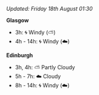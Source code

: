 *Updated: Friday 18th August 01:30*

**Glasgow**

* 3h: :cyclone: Windy (:partly_sunny:)
* 4h - 14h: :cyclone: Windy (:cloud:)

**Edinburgh**

* 3h, 4h: :partly_sunny: Partly Cloudy
* 5h - 7h: :cloud: Cloudy
* 8h - 14h: :cyclone: Windy (:cloud:)
